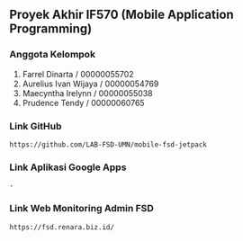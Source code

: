 ## Proyek Akhir IF570 (Mobile Application Programming)

### Anggota Kelompok 
1. Farrel Dinarta / 00000055702
2. Aurelius Ivan Wijaya / 00000054769
3. Maecyntha Irelynn / 00000055038
4. Prudence Tendy / 00000060765

### Link GitHub
`https://github.com/LAB-FSD-UMN/mobile-fsd-jetpack`


### Link Aplikasi Google Apps
`-`

### Link Web Monitoring Admin FSD
`https://fsd.renara.biz.id/`